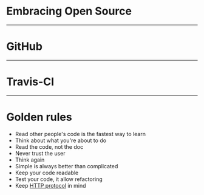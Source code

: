 # Embracing Open Source

---

# GitHub

---

# Travis-CI

---

# Golden rules

* Read other people's code is the fastest way to learn
* Think about what you're about to do
* Read the code, not the doc
* Never trust the user
* Think again
* Simple is always better than complicated
* Keep your code readable
* Test your code, it allow refactoring
* Keep [HTTP protocol](http://pretty-rfc.herokuapp.com/RFC2616) in mind
